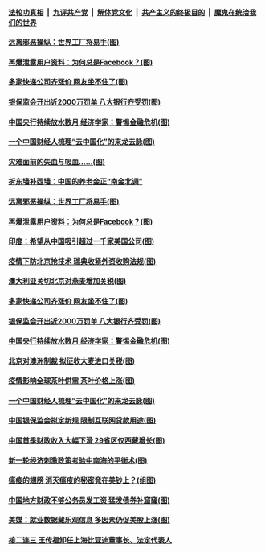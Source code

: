 ####  [法轮功真相](../../../../basic/blob/master/README.md?t=05111033) &nbsp;|&nbsp; [九评共产党](../../../../9ping.md/blob/master/README.md?t=05111033) &nbsp;|&nbsp; [解体党文化](../../../../jtdwh.md/blob/master/README.md?t=05111033)  &nbsp;|&nbsp; [共产主义的终极目的](../../../../gczydzjmd.md/blob/master/README.md?t=05111033) &nbsp;|&nbsp; [魔鬼在统治我们的世界](../../../../mgztzwmdsj.md/blob/master/README.md?t=05111033) 

#### [远离邪恶操纵：世界工厂将易手(图)](../pages/p5/932851.md?t=05111033) 

#### [再爆泄露用户资料：为何总是Facebook？(图)](../pages/p5/932838.md?t=05111033) 

#### [多家快递公司齐涨价 网友坐不住了(图)](../pages/p5/932818.md?t=05111033) 

#### [银保监会开出近2000万罚单 八大银行齐受罚(图)](../pages/p5/932814.md?t=05111033) 

#### [中国央行持续放水数月 经济学家：警惕金融危机(图)](../pages/p5/932801.md?t=05111033) 

#### [一个中国财经人梳理“去中国化”的来龙去脉(图)](../pages/p5/932718.md?t=05111033) 

#### [灾难面前的失血与吸血……(图)](../pages/p5/932839.md?t=05111033) 

#### [拆东墙补西墙：中国的养老金正“南金北调”](../pages/p5/932842.md?t=05111033) 

#### [远离邪恶操纵：世界工厂将易手(图)](../pages/p5/932851.md?t=05111033) 

#### [再爆泄露用户资料：为何总是Facebook？(图)](../pages/p5/932838.md?t=05111033) 

#### [印度：希望从中国吸引超过一千家美国公司(图)](../pages/p5/932840.md?t=05111033) 

#### [疫情下防北京抢技术 瑞典收紧外资收购法规(图)](../pages/p5/932845.md?t=05111033) 

#### [澳大利亚关切北京对燕麦增加关税(图)](../pages/p5/932841.md?t=05111033) 

#### [多家快递公司齐涨价 网友坐不住了(图)](../pages/p5/932818.md?t=05111033) 

#### [银保监会开出近2000万罚单 八大银行齐受罚(图)](../pages/p5/932814.md?t=05111033) 

#### [中国央行持续放水数月 经济学家：警惕金融危机(图)](../pages/p5/932801.md?t=05111033) 

#### [北京对澳洲制裁 拟征收大麦进口关税(图)](../pages/p5/932810.md?t=05111033) 

#### [疫情影响全球茶叶供需 茶叶价格上涨(图)](../pages/p5/932805.md?t=05111033) 

#### [一个中国财经人梳理“去中国化”的来龙去脉(图)](../pages/p5/932718.md?t=05111033) 

#### [中国银保监会拟定新规 限制互联网贷款用途(图)](../pages/p5/932743.md?t=05111033) 

#### [中国首季财政收入大幅下滑 29省区仅西藏增长(图)](../pages/p5/932741.md?t=05111033) 

#### [新一轮经济刺激政策考验中南海的平衡术(图)](../pages/p5/932728.md?t=05111033) 

#### [瘟疫的翅膀 消灭瘟疫的秘密竟在美钞上？(组图)](../pages/p5/932713.md?t=05111033) 

#### [中国地方财政不够公务员发工资 猛发债券补窟窿(图)](../pages/p5/932705.md?t=05111033) 

#### [美媒：就业数据藏乐观信息 多因素仍促美股上涨(图)](../pages/p5/932702.md?t=05111033) 

#### [接二连三 王传福卸任上海比亚迪董事长、法定代表人](../pages/p5/932697.md?t=05111033) 

